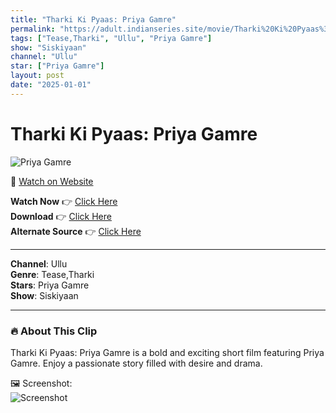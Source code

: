 ```yaml
---
title: "Tharki Ki Pyaas: Priya Gamre"
permalink: "https://adult.indianseries.site/movie/Tharki%20Ki%20Pyaas%3A%20Priya%20Gamre"
tags: ["Tease,Tharki", "Ullu", "Priya Gamre"]
show: "Siskiyaan"
channel: "Ullu"
star: ["Priya Gamre"]
layout: post
date: "2025-01-01"
---
```


# Tharki Ki Pyaas: Priya Gamre

![Priya Gamre](https://shorts.desisins.com/wp-content/uploads/2024/07/Tharki-Ki-PYaas-Priya-Gamre-Ullu-Siskiyaan-DesiSins.com_.jpg)

🔗 [Watch on Website](https://adult.indianseries.site/movie/Tharki%20Ki%20Pyaas%3A%20Priya%20Gamre)

**Watch Now** 👉 [Click Here](https://adult.indianseries.site/movie/Tharki%20Ki%20Pyaas%3A%20Priya%20Gamre)  
**Download** 👉 [Click Here](https://adult.indianseries.site/movie/Tharki%20Ki%20Pyaas%3A%20Priya%20Gamre)  
**Alternate Source** 👉 [Click Here](https://adult.indianseries.site/movie/Tharki%20Ki%20Pyaas%3A%20Priya%20Gamre)

---

**Channel**: Ullu  
**Genre**: Tease,Tharki  
**Stars**: Priya Gamre  
**Show**: Siskiyaan

---

### 🔥 About This Clip

Tharki Ki Pyaas: Priya Gamre is a bold and exciting short film featuring Priya Gamre. Enjoy a passionate story filled with desire and drama.
 
🖼️ Screenshot:  
![Screenshot](https://shorts.desisins.com/wp-content/uploads/2024/07/Tharki-Ki-PYaas-Priya-Gamre-Ullu-Siskiyaan-DesiSins.com_.jpg)
